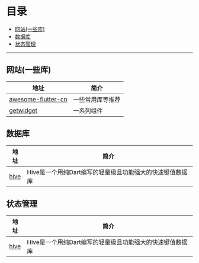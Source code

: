 # 目录
* [网站(一些库)](#Web)
* [数据库](#Database)
* [状态管理](#State)

---
## <a id="Web"></a>网站(一些库)
地址 | 简介
------- | -------
[awesome-flutter-cn](https://github.com/crazycodeboy/awesome-flutter-cn)|一些常用库等推荐
[getwidget](https://www.getwidget.dev/)|一系列组件

## <a id="Database"></a>数据库
地址 | 简介
------- | -------
[hive](https://github.com/hivedb/hive)|Hive是一个用纯Dart编写的轻量级且功能强大的快速键值数据库


## <a id="State"></a>状态管理
地址 | 简介
------- | -------
[hive](https://github.com/hivedb/hive)|Hive是一个用纯Dart编写的轻量级且功能强大的快速键值数据库

